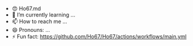- 😍 Ho67.md
- 🌱 I’m currently learning ...
- 📫 How to reach me ...
- 😄 Pronouns: ...
- ⚡ Fun fact: 
https://github.com/Ho67/Ho67/actions/workflows/main.yml
